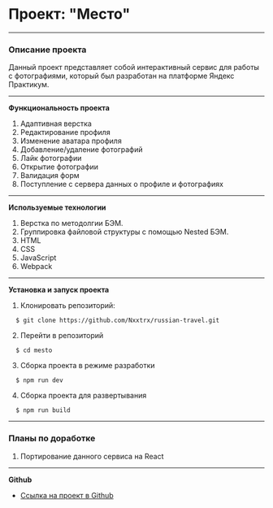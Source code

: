 # Проект: "Место"

------------------------------------------------------------------------

### Описание проекта

Данный проект представляет собой интерактивный сервис для работы с фотографиями, который был разработан на платформе Яндекс Практикум.

------------------------------------------------------------------------

**Функциональность проекта**

1. Адаптивная верстка
2. Редактирование профиля
3. Изменение аватара профиля
4. Добавление/удаление фотографий
5. Лайк фотографии
6. Открытие фотографии
7. Валидация форм
8. Поступление с сервера данных о профиле и фотографиях

------------------------------------------------------------------------

**Используемые технологии**

1. Верстка по методолгии БЭМ.
2. Группировка файловой структуры с помощью Nested БЭМ.
3. HTML
4. CSS
5. JavaScript
6. Webpack

------------------------------------------------------------------------

**Установка и запуск проекта**

1. Клонировать репозиторий:
```
  $ git clone https://github.com/Nxxtrx/russian-travel.git
```
2. Перейти в репозиторий 
```
  $ cd mesto
```
3. Сборка проекта в режиме разработки
```
  $ npm run dev
```
4. Сборка проекта для развертывания
```
  $ npm run build
```

------------------------------------------------------------------------

### Планы по доработке

1. Портирование данного сервиса на React

------------------------------------------------------------------------

**Github**

* [Ссылка на проект в Github](https://nxxtrx.github.io/mesto/)
